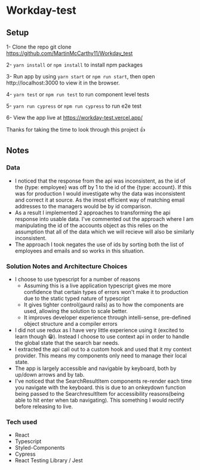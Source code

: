 # Workday-test

## Setup
1- Clone the repo git clone https://github.com/MartinMcCarthy11/Workday_test

2- `yarn install` or `npm install` to install npm packages

3- Run app by using `yarn start` or `npm run start`, then open http://localhost:3000 to view it in the browser.

4- `yarn test` or  `npm run test` to run component level tests

5- `yarn run cypress` or `npm run cypress` to run e2e test

6- View the app live at https://workday-test.vercel.app/

Thanks for taking the time to look through this project :+1:


## Notes

### Data

- I noticed that the response from the api was inconsistent, as the id of the {type: employee} was off by 1 to the id of the {type: account}. If this was for production I would investigate why the data was inconsistent and correct it at source. As the imost efficient way of matching email addresses to the managers would be by id comparison.
- As a result I implemented 2 approaches to transforming the api response into usable data. I've commented out the approach where I am manipulating the id of the accounts object as this relies on the assumption that all of the data which we will recieve will also be similarly inconsistent.
- The approach I took negates the use of ids by sorting both the list of employees and emails and so works in this situation.

### Solution Notes and Architecture Choices

- I choose to use typescript for a number of reasons
  - Assuming this is a live application typescript gives me more confidence that certain types of errors won't make it to production due to the static typed nature of typescript
  - It gives tighter control(gaurd rails) as to how the components are used, allowing the solution to scale better.
  - It improves developer experience through intelli-sense, pre-defined object structure and a compiler errors
- I did not use redux as I have very little experience using it (excited to learn though :grin:). Instead I choose to use context api in order to handle the global state that the search bar needs.
- I extracted the api call out to a custom hook and used that it my context provider. This means my components only need to manage their local state.
- The app is largely accessible and navigable by keyboard, both by up/down arrows and by tab.
- I've noticed that the SearchResultItem components re-render each time you navigate with the keyboard. this is due to an onkeydown function being passed to the SearchresultItem for accessibility reasons(being able to hit enter when tab navigating). This something I would rectify before releasing to live.

### Tech used

- React
- Typescript
- Styled-Components
- Cypress
- React Testing Library / Jest


